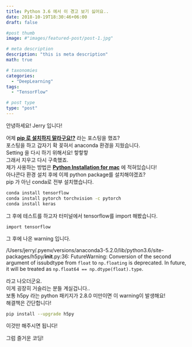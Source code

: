 ```yaml
---
title: Python 3.6 에서 이 경고 보기 싫어요..
date: 2018-10-19T18:30:46+06:00
draft: false

#post thumb
image: #"images/featured-post/post-1.jpg"

# meta description
description: "this is meta description"
math: true

# taxonomies
categories:
  - "DeepLearning"
tags:
  - "TensorFlow"

# post type
type: "post"
---
```


안녕하세요! Jerry 입니다!

어제 [**pip 로 설치하지 말라구요!?**](https://jjerry-k.github.io/deeplearning/2018/10/18/condavspip/) 라는 포스팅을 했죠?  
포스팅을 하고 갑자기 확 꽂혀서 anaconda 환경을 지웠습니다.  
Setting 을 다시 하기 위해서요! 핳핳핳  
그래서 지우고 다시 구축했죠.  
제가 사용하는 방법은 [**Python Installation for mac**](https://jjerry-k.github.io/deeplearning/2018/09/27/python4mac/) 에 적혀있습니다!  
아나콘다 환경 설치 후에 이제 python package를 설치해야겠죠?  
pip 가 아닌 conda로 전부 설치했습니다.  

``` bash
conda install tensorflow
conda install pytorch torchvision -c pytorch
conda install keras
```
그 후에 테스트를 하고자 터미널에서 tensorflow를 import 해봤습니다.

``` python3
import tensorflow
```
 그 후에 나온 warning 입니다.

/Users/jerry/.pyenv/versions/anaconda3-5.2.0/lib/python3.6/site-packages/h5py/__init__.py:36: FutureWarning: Conversion of the second argument of issubdtype from `float` to `np.floating` is deprecated. In future, it will be treated as `np.float64 == np.dtype(float).type`.

라고 나오더군요.  
이게 굉장히 거슬리는 분들 계실겁니다..  
보통 h5py 라는 python 패키지가 2.8.0 미만이면 이 warning이 발생해요!  
해결책은 간단합니다!

``` bash
pip install --upgrade h5py
```

이것만 해주시면 됩니다!

그럼 즐거운 코딩!
